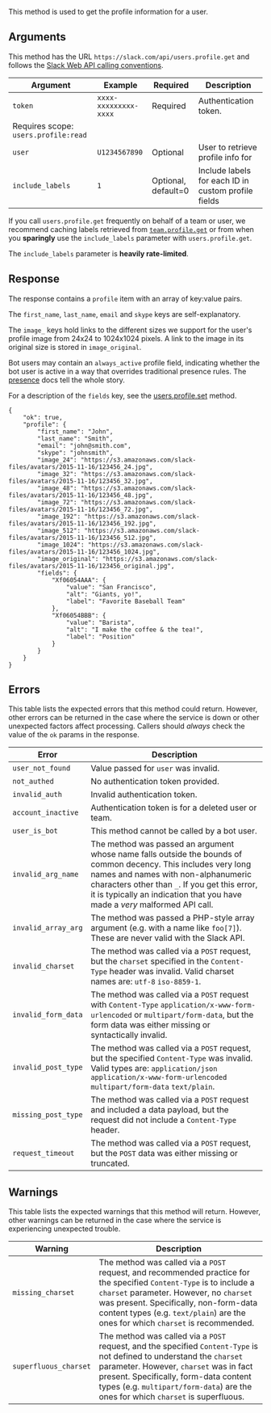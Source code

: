 This method is used to get the profile information for a user.

## Arguments

This method has the URL `https://slack.com/api/users.profile.get` and follows the [Slack Web API calling conventions](/web#basics).

| Argument | Example | Required | Description |
| --- | --- | --- | --- |
| `token` | `xxxx-xxxxxxxxx-xxxx` | Required | Authentication token.  
Requires scope: `users.profile:read` |
| `user` | `U1234567890` | Optional | User to retrieve profile info for |
| `include_labels` | `1` | Optional, default=0 | Include labels for each ID in custom profile fields |

If you call `users.profile.get` frequently on behalf of a team or user, we recommend caching labels retrieved from [`team.profile.get`](/methods/team.profile.get) or from when you **sparingly** use the `include_labels` parameter with `users.profile.get`.

The `include_labels` parameter is **heavily rate-limited**.

## Response

The response contains a `profile` item with an array of key:value pairs.

The `first_name`, `last_name`, `email` and `skype` keys are self-explanatory.

The `image_` keys hold links to the different sizes we support for the user's profile image from 24x24 to 1024x1024 pixels. A link to the image in its original size is stored in `image_original`.

Bot users may contain an `always_active` profile field, indicating whether the bot user is active in a way that overrides traditional presence rules. The [presence](/docs/presence#bot_presence) docs tell the whole story.

For a description of the `fields` key, see the [users.profile.set](/methods/users.profile.set) method.

```
{
    "ok": true,
    "profile": {
        "first_name": "John",
        "last_name": "Smith",
        "email": "john@smith.com",
        "skype": "johnsmith",
        "image_24": "https://s3.amazonaws.com/slack-files/avatars/2015-11-16/123456_24.jpg",
        "image_32": "https://s3.amazonaws.com/slack-files/avatars/2015-11-16/123456_32.jpg",
        "image_48": "https://s3.amazonaws.com/slack-files/avatars/2015-11-16/123456_48.jpg",
        "image_72": "https://s3.amazonaws.com/slack-files/avatars/2015-11-16/123456_72.jpg",
        "image_192": "https://s3.amazonaws.com/slack-files/avatars/2015-11-16/123456_192.jpg",
        "image_512": "https://s3.amazonaws.com/slack-files/avatars/2015-11-16/123456_512.jpg",
        "image_1024": "https://s3.amazonaws.com/slack-files/avatars/2015-11-16/123456_1024.jpg",
        "image_original": "https://s3.amazonaws.com/slack-files/avatars/2015-11-16/123456_original.jpg",
        "fields": {
            "Xf06054AAA": {
                "value": "San Francisco",
                "alt": "Giants, yo!",
                "label": "Favorite Baseball Team"
            },
            "Xf06054BBB": {
                "value": "Barista",
                "alt": "I make the coffee & the tea!",
                "label": "Position"
            }
        }
    }
}
```

## Errors

This table lists the expected errors that this method could return. However, other errors can be returned in the case where the service is down or other unexpected factors affect processing. Callers should _always_ check the value of the `ok` params in the response.

| Error | Description |
| --- | --- |
| `user_not_found` | Value passed for `user` was invalid. |
| `not_authed` | No authentication token provided. |
| `invalid_auth` | Invalid authentication token. |
| `account_inactive` | Authentication token is for a deleted user or team. |
| `user_is_bot` | This method cannot be called by a bot user. |
| `invalid_arg_name` | The method was passed an argument whose name falls outside the bounds of common decency. This includes very long names and names with non-alphanumeric characters other than `_`. If you get this error, it is typically an indication that you have made a _very_ malformed API call. |
| `invalid_array_arg` | The method was passed a PHP-style array argument (e.g. with a name like `foo[7]`). These are never valid with the Slack API. |
| `invalid_charset` | The method was called via a `POST` request, but the `charset` specified in the `Content-Type` header was invalid. Valid charset names are: `utf-8` `iso-8859-1`. |
| `invalid_form_data` | The method was called via a `POST` request with `Content-Type` `application/x-www-form-urlencoded` or `multipart/form-data`, but the form data was either missing or syntactically invalid. |
| `invalid_post_type` | The method was called via a `POST` request, but the specified `Content-Type` was invalid. Valid types are: `application/json` `application/x-www-form-urlencoded` `multipart/form-data` `text/plain`. |
| `missing_post_type` | The method was called via a `POST` request and included a data payload, but the request did not include a `Content-Type` header. |
| `request_timeout` | The method was called via a `POST` request, but the `POST` data was either missing or truncated. |

## Warnings

This table lists the expected warnings that this method will return. However, other warnings can be returned in the case where the service is experiencing unexpected trouble.

| Warning | Description |
| --- | --- |
| `missing_charset` | The method was called via a `POST` request, and recommended practice for the specified `Content-Type` is to include a `charset` parameter. However, no `charset` was present. Specifically, non-form-data content types (e.g. `text/plain`) are the ones for which `charset` is recommended. |
| `superfluous_charset` | The method was called via a `POST` request, and the specified `Content-Type` is not defined to understand the `charset` parameter. However, `charset` was in fact present. Specifically, form-data content types (e.g. `multipart/form-data`) are the ones for which `charset` is superfluous. |

